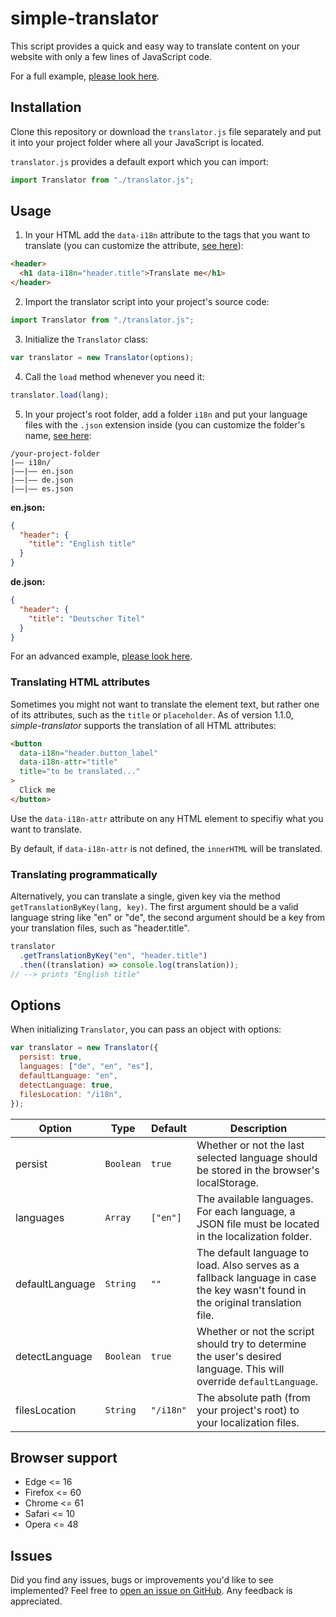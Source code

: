 # simple-translator

This script provides a quick and easy way to translate content on your website with only a few lines of JavaScript code.

For a full example, [please look here](https://codesandbox.io/s/i18n-example-ipfeu?fontsize=14).

## Installation

Clone this repository or download the `translator.js` file separately and put it into your project folder where all your JavaScript is located.

`translator.js` provides a default export which you can import:

```js
import Translator from "./translator.js";
```

## Usage

1. In your HTML add the `data-i18n` attribute to the tags that you want to translate (you can customize the attribute, [see here](https://sad.de)):

```html
<header>
  <h1 data-i18n="header.title">Translate me</h1>
</header>
```

2. Import the translator script into your project's source code:

```js
import Translator from "./translator.js";
```

3. Initialize the `Translator` class:

```js
var translator = new Translator(options);
```

4. Call the `load` method whenever you need it:

```js
translator.load(lang);
```

5. In your project's root folder, add a folder `i18n` and put your language files with the `.json` extension inside (you can customize the folder's name, [see here](https://sad.de):

```
/your-project-folder
|–– i18n/
|––|–– en.json
|––|–– de.json
|––|–– es.json
```

**en.json:**

```json
{
  "header": {
    "title": "English title"
  }
}
```

**de.json:**

```json
{
  "header": {
    "title": "Deutscher Titel"
  }
}
```

For an advanced example, [please look here](https://codesandbox.io/s/i18n-example-ipfeu?fontsize=14).

### Translating HTML attributes

Sometimes you might not want to translate the element text, but rather one of its attributes, such as the `title` or `placeholder`. As of version 1.1.0,
_simple-translator_ supports the translation of all HTML attributes:

```html
<button
  data-i18n="header.button_label"
  data-i18n-attr="title"
  title="to be translated..."
>
  Click me
</button>
```

Use the `data-i18n-attr` attribute on any HTML element to specifiy what you want to translate.

By default, if `data-i18n-attr` is not defined, the `innerHTML` will be translated.

### Translating programmatically

Alternatively, you can translate a single, given key via the method `getTranslationByKey(lang, key)`. The first argument should be a valid language string like "en" or "de", the second argument should be a key from your translation files, such as "header.title".

```js
translator
  .getTranslationByKey("en", "header.title")
  .then((translation) => console.log(translation));
// --> prints "English title"
```

## Options

When initializing `Translator`, you can pass an object with options:

```js
var translator = new Translator({
  persist: true,
  languages: ["de", "en", "es"],
  defaultLanguage: "en",
  detectLanguage: true,
  filesLocation: "/i18n",
});
```

| Option          | Type      | Default   | Description                                                                                                                     |
| --------------- | --------- | --------- | ------------------------------------------------------------------------------------------------------------------------------- |
| persist         | `Boolean` | `true`    | Whether or not the last selected language should be stored in the browser's localStorage.                                       |
| languages       | `Array`   | `["en"]`  | The available languages. For each language, a JSON file must be located in the localization folder.                             |
| defaultLanguage | `String`  | `""`      | The default language to load. Also serves as a fallback language in case the key wasn't found in the original translation file. |
| detectLanguage  | `Boolean` | `true`    | Whether or not the script should try to determine the user's desired language. This will override `defaultLanguage`.            |
| filesLocation   | `String`  | `"/i18n"` | The absolute path (from your project's root) to your localization files.                                                        |

## Browser support

- Edge <= 16
- Firefox <= 60
- Chrome <= 61
- Safari <= 10
- Opera <= 48

## Issues

Did you find any issues, bugs or improvements you'd like to see implemented? Feel free to [open an issue on GitHub](https://github.com/andreasremdt/simple-translator/issues). Any feedback is appreciated.
